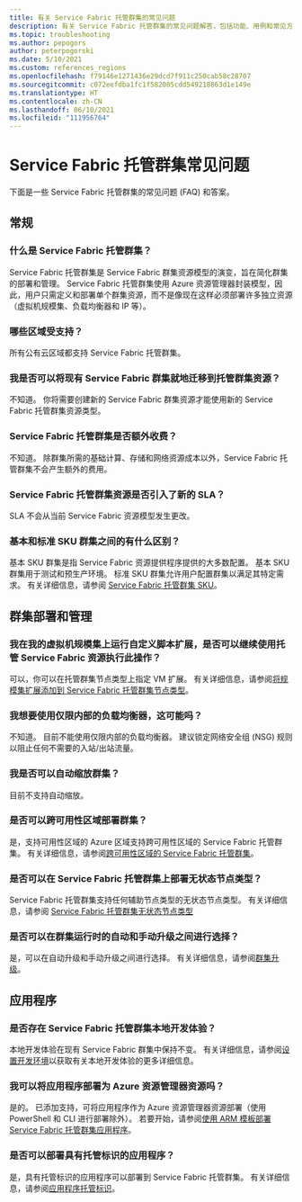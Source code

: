 ```yaml
---
title: 有关 Service Fabric 托管群集的常见问题
description: 有关 Service Fabric 托管群集的常见问题解答，包括功能、用例和常见方案。
ms.topic: troubleshooting
ms.author: pepogors
author: peterpogorski
ms.date: 5/10/2021
ms.custom: references_regions
ms.openlocfilehash: f79146e1271436e29dcd7f911c250cab58c28707
ms.sourcegitcommit: c072eefdba1fc1f582005cdd549218863d1e149e
ms.translationtype: HT
ms.contentlocale: zh-CN
ms.lasthandoff: 06/10/2021
ms.locfileid: "111956764"
---
```

# <a name="service-fabric-managed-clusters-frequently-asked-questions"></a>Service Fabric 托管群集常见问题

下面是一些 Service Fabric 托管群集的常见问题 (FAQ) 和答案。

## <a name="general"></a>常规

### <a name="what-are-service-fabric-managed-clusters"></a>什么是 Service Fabric 托管群集？

Service Fabric 托管群集是 Service Fabric 群集资源模型的演变，旨在简化群集的部署和管理。 Service Fabric 托管群集使用 Azure 资源管理器封装模型，因此，用户只需定义和部署单个群集资源，而不是像现在这样必须部署许多独立资源（虚拟机规模集、负载均衡器和 IP 等）。

### <a name="what-regions-are-supported"></a>哪些区域受支持？

所有公有云区域都支持 Service Fabric 托管群集。

### <a name="can-i-do-an-in-place-migration-of-my-existing-service-fabric-cluster-to-a-managed-cluster-resource"></a>我是否可以将现有 Service Fabric 群集就地迁移到托管群集资源？

不知道。 你将需要创建新的 Service Fabric 群集资源才能使用新的 Service Fabric 托管群集资源类型。

### <a name="is-there-an-additional-cost-for-service-fabric-managed-clusters"></a>Service Fabric 托管群集是否额外收费？

不知道。 除群集所需的基础计算、存储和网络资源成本以外，Service Fabric 托管群集不会产生额外的费用。

### <a name="is-there-a-new-sla-introduced-by-the-service-fabric-managed-cluster-resource"></a>Service Fabric 托管群集资源是否引入了新的 SLA？

SLA 不会从当前 Service Fabric 资源模型发生更改。

### <a name="what-is-the-difference-between-a-basic-and-standard-sku-cluster"></a>基本和标准 SKU 群集之间的有什么区别？

基本 SKU 群集是指 Service Fabric 资源提供程序提供的大多数配置。 基本 SKU 群集用于测试和预生产环境。 标准 SKU 群集允许用户配置群集以满足其特定需求。 有关详细信息，请参阅 [Service Fabric 托管群集 SKU](./overview-managed-cluster.md#service-fabric-managed-cluster-skus)。

## <a name="cluster-deployment-and-management"></a>群集部署和管理

### <a name="i-run-custom-script-extensions-on-my-virtual-machine-scale-set-can-i-continue-to-do-that-with-a-managed-service-fabric-resource"></a>我在我的虚拟机规模集上运行自定义脚本扩展，是否可以继续使用托管 Service Fabric 资源执行此操作？

可以，你可以在托管群集节点类型上指定 VM 扩展。 有关详细信息，请参阅[将规模集扩展添加到 Service Fabric 托管群集节点类型](how-to-managed-cluster-vmss-extension.md)。

### <a name="i-want-to-have-an-internal-only-load-balancer-is-that-possible"></a>我想要使用仅限内部的负载均衡器，这可能吗？

不知道。 目前不能使用仅限内部的负载均衡器。 建议锁定网络安全组 (NSG) 规则以阻止任何不需要的入站/出站流量。

### <a name="can-i-autoscale-my-cluster"></a>我是否可以自动缩放群集？

目前不支持自动缩放。

### <a name="can-i-deploy-my-cluster-across-availability-zones"></a>是否可以跨可用性区域部署群集？

是，支持可用性区域的 Azure 区域支持跨可用性区域的 Service Fabric 托管群集。 有关详细信息，请参阅[跨可用性区域的 Service Fabric 托管群集](.\service-fabric-cross-availability-zones.md)。

### <a name="can-i-deploy-stateless-node-types-on-a-service-fabric-managed-cluster"></a>是否可以在 Service Fabric 托管群集上部署无状态节点类型？ 

Service Fabric 托管群集支持任何辅助节点类型的无状态节点类型。 有关详细信息，请参阅 [Service Fabric 托管群集无状态节点类型](./how-to-managed-cluster-stateless-node-type.md)

### <a name="can-i-select-between-automatic-and-manual-upgrades-for-my-cluster-runtime"></a>是否可以在群集运行时的自动和手动升级之间进行选择？

是，可以在自动升级和手动升级之间进行选择。 有关详细信息，请参阅[群集升级](./service-fabric-cluster-upgrade.md)。

## <a name="applications"></a>应用程序

### <a name="is-there-a-local-development-experience-for-service-fabric-managed-clusters"></a>是否存在 Service Fabric 托管群集本地开发体验？

本地开发体验在现有 Service Fabric 群集中保持不变。 有关详细信息，请参阅[设置开发环境](./service-fabric-get-started.md)以获取有关本地开发体验的更多详细信息。

### <a name="can-i-deploy-my-applications-as-an-azure-resource-manager-resource"></a>我可以将应用程序部署为 Azure 资源管理器资源吗？

是的。 已添加支持，可将应用程序作为 Azure 资源管理器资源部署（使用 PowerShell 和 CLI 进行部署除外）。 若要开始，请参阅[使用 ARM 模板部署 Service Fabric 托管群集应用程序](how-to-managed-cluster-app-deployment-template.md)。

### <a name="can-i-deploy-applications-with-managed-identities"></a>是否可以部署具有托管标识的应用程序？

 是，具有托管标识的应用程序可以部署到 Service Fabric 托管群集。 有关详细信息，请参阅[应用程序托管标识](.\concepts-managed-identity.md)。